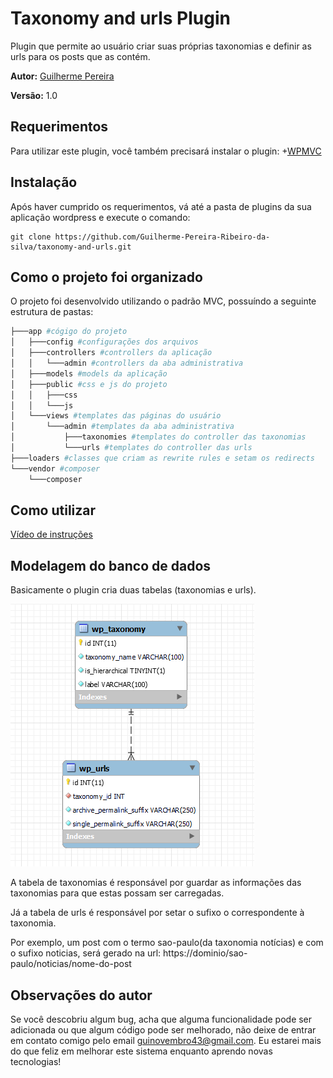 # Taxonomy and urls Plugin

Plugin que permite ao usuário criar suas próprias taxonomias
e definir as urls para os posts que as contém.

**Autor:** [Guilherme Pereira](https://github.com/Guilherme-Pereira-Ribeiro-da-silva/) 

**Versão:** 1.0

##  Requerimentos
Para utilizar este plugin, você também precisará 
instalar o plugin: 
+[WPMVC](https://github.com/tombenner/wp-mvc)

## Instalação

Após haver cumprido os requerimentos, vá até a pasta de plugins
da sua aplicação wordpress e execute o comando:

	git clone https://github.com/Guilherme-Pereira-Ribeiro-da-silva/taxonomy-and-urls.git

## Como o projeto foi organizado
O projeto foi desenvolvido utilizando o padrão MVC, possuíndo
a seguinte estrutura de pastas:
```bash
├───app #cógigo do projeto
│   ├───config #configurações dos arquivos
│   ├───controllers #controllers da aplicação
│   │   └───admin #controllers da aba administrativa
│   ├───models #models da aplicação
│   ├───public #css e js do projeto
│   │   ├───css
│   │   └───js
│   └───views #templates das páginas do usuário
│       └───admin #templates da aba administrativa
│           ├───taxonomies #templates do controller das taxonomias
│           └───urls #templates do controller das urls
├───loaders #classes que criam as rewrite rules e setam os redirects
└───vendor #composer
    └───composer
```   
## Como utilizar
[Vídeo de instruções](https://www.youtube.com/watch?v=02SsPZwtQTU)

## Modelagem do banco de dados
Basicamente o plugin cria duas tabelas (taxonomias e urls).

![diagrama-do-banco-de-dados](https://github.com/Guilherme-Pereira-Ribeiro-da-silva/taxonomy-and-urls/blob/main/app/public/modelo-relacional.png)

A tabela de taxonomias é responsável por guardar as informações
das taxonomias para que estas possam ser carregadas.

Já a tabela de urls é responsável por setar o sufixo o correspondente
à taxonomia. 

Por exemplo, um post com o termo sao-paulo(da taxonomia notícias)
e com o sufixo noticias, será gerado na url: https://dominio/sao-paulo/noticias/nome-do-post

## Observações do autor
Se você descobriu algum bug, acha que alguma funcionalidade
pode ser adicionada ou que algum código pode ser melhorado,
não deixe de entrar em contato comigo pelo email guinovembro43@gmail.com.
Eu estarei mais do que feliz em melhorar este sistema enquanto
aprendo novas tecnologias!
